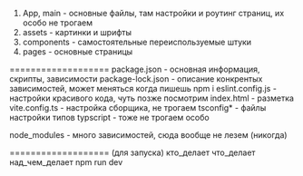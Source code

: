 1) App, main - основные файлы, там настройки и роутинг страниц, их особо не трогаем
2) assets - картинки и шрифты
3) components - самостоятельные переиспользуемые штуки
4) pages - основные страницы


===================
package.json - основная информация, скрипты, зависимости
package-lock.json - описание конкрентых зависимостей, может меняться когда пишешь npm i
eslint.config.js - настройки красивого кода, чуть позже посмотрим
index.html - разметка
vite.config.ts - настройка сборщика, не трогаем
tsconfig* - файлы настройки типов typscript - тоже не трогаем особо

node_modules - много зависимостей, сюда вообще не лезем (никогда)

===================
(для запуска)
кто_делает что_делает над_чем_делает
npm run dev